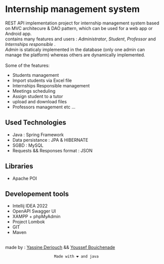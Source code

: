 # Internship management system							
REST API implementation project for internship management system based on MVC architecure & DAO pattern, which can be used for a web app or Android app.<br>
contains many features and users : *Administrator*, *Student*, *Professor* and *Internships responsible* .<br>
 *Admin*  is staticaly implemented in the database (only one admin can manage the platform) whereas others are dynamically implemented.<br><br>
Some of the features: 
- Students management
- Import students via Excel file
- Internships Responsible management
- Meetings scheduling 
- Assign student to a tutor
- upload and download files 
- Professors management
etc ...

## Used Technologies 
- Java : Spring Framework
- Data persistance : JPA & HIBERNATE 
- SGBD : MySQL 
- Requests && Responses format : JSON 

## Libraries
- Apache POI 

## Developement tools 
- Intellij IDEA 2022
- OpenAPI Swagger UI 
- XAMPP + phpMyAdmin
- Project Lombok
- GIT
- Maven 
<br><br>

made by : [Yassine Deriouch](https://github.com/YassineDeriouch) && [Youssef Bouichenade](https://github.com/Youssef-Yb07)</br>

                                                                 
```						  Made with ❤️ and java			      			        ``` <br>
